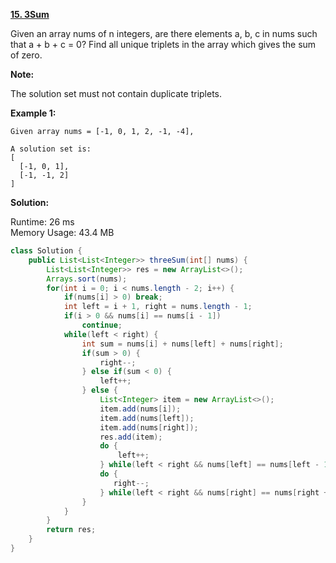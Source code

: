 **[15. 3Sum](https://leetcode.com/problems/3sum/)**

Given an array nums of n integers, are there elements a, b, c in nums such that a + b + c = 0? Find all unique triplets in the array which gives the sum of zero.

**Note:**

The solution set must not contain duplicate triplets.

**Example 1:**

```
Given array nums = [-1, 0, 1, 2, -1, -4],

A solution set is:
[
  [-1, 0, 1],
  [-1, -1, 2]
]

```


**Solution:**

Runtime: 26 ms<br/>
Memory Usage: 43.4 MB

```java
class Solution {
    public List<List<Integer>> threeSum(int[] nums) {       
        List<List<Integer>> res = new ArrayList<>();
        Arrays.sort(nums);
        for(int i = 0; i < nums.length - 2; i++) {
            if(nums[i] > 0) break;
            int left = i + 1, right = nums.length - 1;
            if(i > 0 && nums[i] == nums[i - 1])
                continue;
            while(left < right) {
                int sum = nums[i] + nums[left] + nums[right];
                if(sum > 0) {
                    right--;
                } else if(sum < 0) {
                    left++;
                } else {
                    List<Integer> item = new ArrayList<>();
                    item.add(nums[i]);
                    item.add(nums[left]);
                    item.add(nums[right]);
                    res.add(item);
                    do {
                        left++;
                    } while(left < right && nums[left] == nums[left - 1]);
                    do {
                       right--;  
                    } while(left < right && nums[right] == nums[right + 1]);                    
                }
            }        
        }
        return res;
    }
}
```
